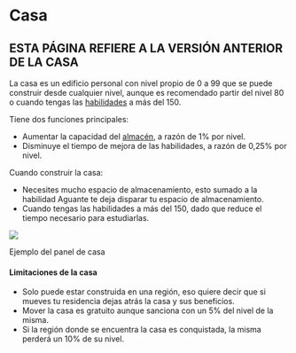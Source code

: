 # Casa

## ESTA PÁGINA REFIERE A LA VERSIÓN ANTERIOR DE LA CASA

La casa es un edificio personal con nivel propio de 0 a 99 que se puede construir desde cualquier nivel, aunque es recomendado partir del nivel 80 o cuando tengas las [habilidades](http://lambda-rr.es/habilidades/) a más del 150.

Tiene dos funciones principales:

- Aumentar la capacidad del [almacén](http://lambda-rr.es/almacen/), a razón de 1% por nivel.
- Disminuye el tiempo de mejora de las habilidades, a razón de 0,25% por nivel.

Cuando construir la casa:

- Necesites mucho espacio de almacenamiento, esto sumado a la habilidad Aguante te deja disparar tu espacio de almacenamiento.
- Cuando tengas las habilidades a más del 150, dado que reduce el tiempo necesario para estudiarlas.

![](http://lambda-rr.es/wp-content/uploads/2018/10/chrome_2018-10-22_15-30-06.png)

Ejemplo del panel de casa  

#### Limitaciones de la casa

- Solo puede estar construida en una región, eso quiere decir que si mueves tu residencia dejas atrás la casa y sus beneficios.
- Mover la casa es gratuito aunque sanciona con un 5% del nivel de la misma.
- Si la región donde se encuentra la casa es conquistada, la misma perderá un 10% de su nivel.
